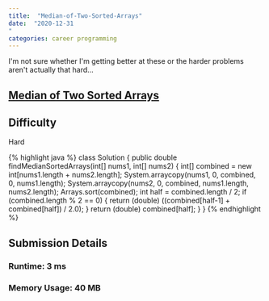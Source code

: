 ```yaml
---
title:  "Median-of-Two-Sorted-Arrays"
date:  "2020-12-31
"
categories: career programming
---
```

I'm not sure whether I'm getting better at these or the harder problems aren't actually that hard...

## [Median of Two Sorted Arrays](https://leetcode.com/problems/median-of-two-sorted-arrays/)

## Difficulty
Hard

{% highlight java %}
class Solution {
    public double findMedianSortedArrays(int[] nums1, int[] nums2) {
        int[] combined = new int[nums1.length + nums2.length];
        System.arraycopy(nums1, 0, combined, 0, nums1.length);
        System.arraycopy(nums2, 0, combined, nums1.length, nums2.length);
        Arrays.sort(combined);
        int half = combined.length / 2;
        if (combined.length % 2 == 0) {
            return (double) ((combined[half-1] + combined[half]) / 2.0);
        }
        return (double) combined[half];
    }
}
{% endhighlight %}

## Submission Details
### Runtime: **3 ms**
### Memory Usage: **40 MB**

